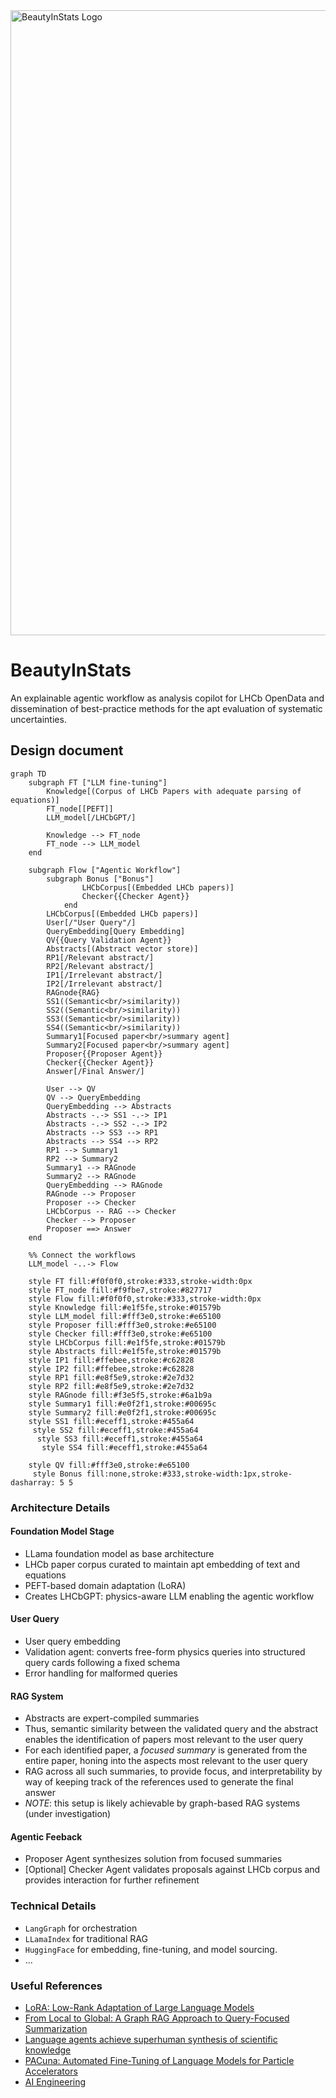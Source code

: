 <img src="./assets/beauty-in-stats-logo.png" alt="BeautyInStats Logo" width="1000"/>

# BeautyInStats
An explainable agentic workflow as analysis copilot for LHCb OpenData and dissemination of best-practice methods for the apt evaluation of systematic uncertainties.  

## Design document 

```mermaid
graph TD
    subgraph FT ["LLM fine-tuning"]
        Knowledge[(Corpus of LHCb Papers with adequate parsing of equations)]
        FT_node[[PEFT]]
        LLM_model[/LHCbGPT/]
        
        Knowledge --> FT_node
        FT_node --> LLM_model
    end
    
    subgraph Flow ["Agentic Workflow"]
        subgraph Bonus ["Bonus"]
                LHCbCorpus[(Embedded LHCb papers)]
                Checker{{Checker Agent}}
            end
        LHCbCorpus[(Embedded LHCb papers)]
        User[/"User Query"/]
        QueryEmbedding[Query Embedding]
        QV{{Query Validation Agent}}
        Abstracts[(Abstract vector store)]
        RP1[/Relevant abstract/]
        RP2[/Relevant abstract/]
        IP1[/Irrelevant abstract/]
        IP2[/Irrelevant abstract/]
        RAGnode{RAG}
        SS1((Semantic<br/>similarity))
        SS2((Semantic<br/>similarity))
        SS3((Semantic<br/>similarity))
        SS4((Semantic<br/>similarity))
        Summary1[Focused paper<br/>summary agent]
        Summary2[Focused paper<br/>summary agent]
        Proposer{{Proposer Agent}}
        Checker{{Checker Agent}}
        Answer[/Final Answer/]
        
        User --> QV
        QV --> QueryEmbedding
        QueryEmbedding --> Abstracts
        Abstracts -.-> SS1 -.-> IP1
        Abstracts -.-> SS2 -.-> IP2
        Abstracts --> SS3 --> RP1
        Abstracts --> SS4 --> RP2
        RP1 --> Summary1
        RP2 --> Summary2
        Summary1 --> RAGnode
        Summary2 --> RAGnode
        QueryEmbedding --> RAGnode
        RAGnode --> Proposer
        Proposer --> Checker
        LHCbCorpus -- RAG --> Checker
        Checker --> Proposer
        Proposer ==> Answer
    end
    
    %% Connect the workflows
    LLM_model -..-> Flow
    
    style FT fill:#f0f0f0,stroke:#333,stroke-width:0px
    style FT_node fill:#f9fbe7,stroke:#827717
    style Flow fill:#f0f0f0,stroke:#333,stroke-width:0px
    style Knowledge fill:#e1f5fe,stroke:#01579b
    style LLM_model fill:#fff3e0,stroke:#e65100
    style Proposer fill:#fff3e0,stroke:#e65100
    style Checker fill:#fff3e0,stroke:#e65100
    style LHCbCorpus fill:#e1f5fe,stroke:#01579b
    style Abstracts fill:#e1f5fe,stroke:#01579b
    style IP1 fill:#ffebee,stroke:#c62828
    style IP2 fill:#ffebee,stroke:#c62828
    style RP1 fill:#e8f5e9,stroke:#2e7d32
    style RP2 fill:#e8f5e9,stroke:#2e7d32
    style RAGnode fill:#f3e5f5,stroke:#6a1b9a
    style Summary1 fill:#e0f2f1,stroke:#00695c
    style Summary2 fill:#e0f2f1,stroke:#00695c
    style SS1 fill:#eceff1,stroke:#455a64
     style SS2 fill:#eceff1,stroke:#455a64
      style SS3 fill:#eceff1,stroke:#455a64
       style SS4 fill:#eceff1,stroke:#455a64

    style QV fill:#fff3e0,stroke:#e65100
     style Bonus fill:none,stroke:#333,stroke-width:1px,stroke-dasharray: 5 5
```

### Architecture Details

#### Foundation Model Stage
- LLama foundation model as base architecture
- LHCb paper corpus curated to maintain apt embedding of text and equations
- PEFT-based domain adaptation (LoRA)
- Creates LHCbGPT: physics-aware LLM enabling the agentic workflow

#### User Query

- User query embedding 
- Validation agent: converts free-form physics queries into structured query cards following a fixed schema 
- Error handling for malformed queries

#### RAG System
- Abstracts are expert-compiled summaries
- Thus, semantic similarity between the validated query and the abstract enables the identification of papers most relevant to the user query
- For each identified paper, a _focused summary_ is generated from the entire paper, honing into the aspects most relevant to the user query
- RAG across all such summaries, to provide focus, and interpretability by way of keeping track of the references used to generate the final answer
- _NOTE_: this setup is likely achievable by graph-based RAG systems (under investigation)

#### Agentic Feeback

- Proposer Agent synthesizes solution from focused summaries
- [Optional] Checker Agent validates proposals against LHCb corpus and provides interaction for further refinement


### Technical Details
- `LangGraph` for orchestration
- `LLamaIndex` for traditional RAG
- `HuggingFace` for embedding, fine-tuning, and model sourcing. 
- ...

### Useful References

- [LoRA: Low-Rank Adaptation of Large Language Models](https://arxiv.org/abs/2106.09685)
- [From Local to Global: A Graph RAG Approach to Query-Focused Summarization](https://arxiv.org/abs/2404.16130)
- [Language agents achieve superhuman synthesis of scientific knowledge](https://arxiv.org/abs/2409.13740)
- [PACuna: Automated Fine-Tuning of Language Models
for Particle Accelerators](https://arxiv.org/pdf/2310.19106v3)
- [AI Engineering](https://www.oreilly.com/library/view/ai-engineering/9781098166298/)